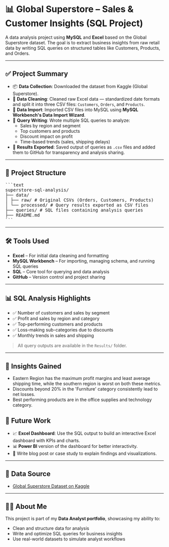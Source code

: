 # 📊 Global Superstore – Sales & Customer Insights (SQL Project)

A data analysis project using **MySQL** and **Excel** based on the Global Superstore dataset. The goal is to extract business insights from raw retail data by writing SQL queries on structured tables like Customers, Products, and Orders.

---

## ✅ Project Summary

- 📦 **Data Collection**: Downloaded the dataset from Kaggle (Global Superstore).
- 🧹 **Data Cleaning**: Cleaned raw Excel data — standardized date formats and split it into three CSV files: `Customers`, `Orders`, and `Products`.
- 🧮 **Data Import**: Imported CSV files into MySQL using **MySQL Workbench's Data Import Wizard**.
- 🧾 **Query Writing**: Wrote multiple SQL queries to analyze:
  - Sales by region and segment
  - Top customers and products
  - Discount impact on profit
  - Time-based trends (sales, shipping delays)
- 📂 **Results Exported**: Saved output of queries as `.csv` files and added them to GitHub for transparency and analysis sharing.

---

## 📂 Project Structure

<pre>```text
superstore-sql-analysis/
├── data/
│ ├── raw/ # Original CSVs (Orders, Customers, Products)
│ └── processed/ # Query results exported as CSV files
├── queries/ # SQL files containing analysis queries
├── README.md 
```</pre>

---

## 🛠️ Tools Used

- **Excel** – For initial data cleaning and formatting
- **MySQL Workbench** – For importing, managing schema, and running SQL queries
- **SQL** – Core tool for querying and data analysis
- **GitHub** – Version control and project sharing

---

## 📊 SQL Analysis Highlights

- ✅ Number of customers and sales by segment
- ✅ Profit and sales by region and category
- ✅ Top-performing customers and products
- ✅ Loss-making sub-categories due to discounts
- ✅ Monthly trends in sales and shipping

> All query outputs are available in the `Results/` folder.

---

## 🧠 Insights Gained

- Eastern Region has the maximum profit margins and least average shipping time, while the southern region is worst on both these metrics.
- Discounts beyond 20% in the 'Furniture' category consistently lead to net losses.
- Best performing products are in the office supplies and technology category.

## 🔮 Future Work

- 📈 **Excel Dashboard**: Use the SQL output to build an interactive Excel dashboard with KPIs and charts.
- 📊 **Power BI** version of the dashboard for better interactivity.
- 📑 Write blog post or case study to explain findings and visualizations.

---

## 📁 Data Source

- [Global Superstore Dataset on Kaggle](https://www.kaggle.com/datasets)

---

## 🙋‍♂️ About Me

This project is part of my **Data Analyst portfolio**, showcasing my ability to:
- Clean and structure data for analysis
- Write and optimize SQL queries for business insights
- Use real-world datasets to simulate analyst workflows
